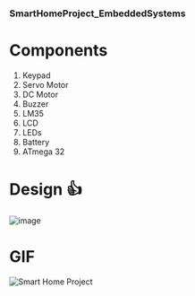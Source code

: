 ### SmartHomeProject_EmbeddedSystems  

# Components 
  1. Keypad  
  2. Servo Motor  
  3. DC Motor  
  4. Buzzer  
  5. LM35  
  6. LCD  
  7. LEDs
  8. Battery  
  9. ATmega 32  
    
    
# Design :+1:
![image](https://user-images.githubusercontent.com/31800978/65839172-43042000-e30b-11e9-914c-6582b65fc26b.png)

# GIF
![Smart Home Project](https://user-images.githubusercontent.com/31800978/66279731-88988e00-e8b3-11e9-90c4-50b70ff76f1c.gif)
